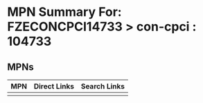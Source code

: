 



# MPN Summary For: FZECONCPCI14733 > con-cpci : 104733

## MPNs
  

|MPN|Direct Links|Search Links|
| :--- | :--- | :--- |
||||
